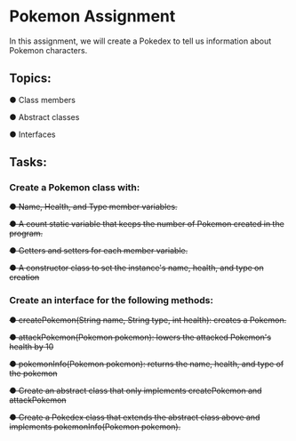 # Pokemon Assignment

In this assignment, we will create a Pokedex to tell us information about Pokemon characters.

## Topics:

● Class members

● Abstract classes

● Interfaces

## Tasks:

### Create a Pokemon class with:

~~● Name, Health, and Type member variables.~~

~~● A count static variable that keeps the number of Pokemon created in the program.~~

~~● Getters and setters for each member variable.~~

~~● A constructor class to set the instance's name, health, and type on creation~~

### Create an interface for the following methods:

~~● createPokemon(String name, String type, int health): creates a Pokemon.~~

~~● attackPokemon(Pokemon pokemon): lowers the attacked Pokemon's health by 10~~

~~● pokemonInfo(Pokemon pokemon): returns the name, health, and type of the pokemon~~

~~● Create an abstract class that only implements createPokemon and attackPokemon~~

~~● Create a Pokedex class that extends the abstract class above and implements pokemonInfo(Pokemon pokemon).~~